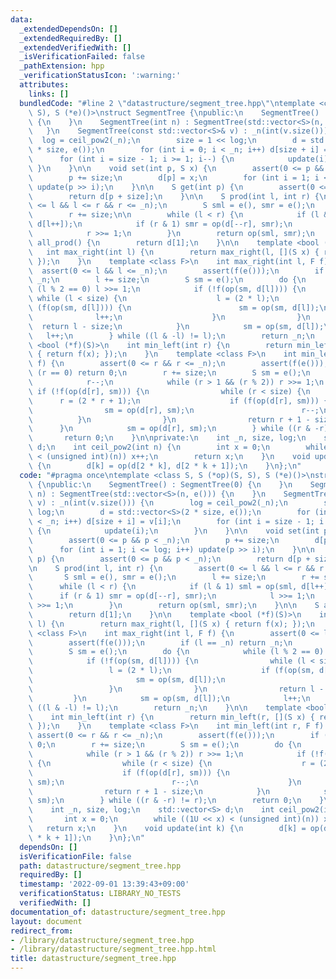 ```yaml
---
data:
  _extendedDependsOn: []
  _extendedRequiredBy: []
  _extendedVerifiedWith: []
  _isVerificationFailed: false
  _pathExtension: hpp
  _verificationStatusIcon: ':warning:'
  attributes:
    links: []
  bundledCode: "#line 2 \"datastructure/segment_tree.hpp\"\ntemplate <class S, S (*op)(S,\
    \ S), S (*e)()>\nstruct SegmentTree {\npublic:\n    SegmentTree() : SegmentTree(0)\
    \ {\n    }\n    SegmentTree(int n) : SegmentTree(std::vector<S>(n, e())) {\n \
    \   }\n    SegmentTree(const std::vector<S>& v) : _n(int(v.size())) {\n      \
    \  log = ceil_pow2(_n);\n        size = 1 << log;\n        d = std::vector<S>(2\
    \ * size, e());\n        for (int i = 0; i < _n; i++) d[size + i] = v[i];\n  \
    \      for (int i = size - 1; i >= 1; i--) {\n            update(i);\n       \
    \ }\n    }\n\n    void set(int p, S x) {\n        assert(0 <= p && p < _n);\n\
    \        p += size;\n        d[p] = x;\n        for (int i = 1; i <= log; i++)\
    \ update(p >> i);\n    }\n\n    S get(int p) {\n        assert(0 <= p && p < _n);\n\
    \        return d[p + size];\n    }\n\n    S prod(int l, int r) {\n        assert(0\
    \ <= l && l <= r && r <= _n);\n        S sml = e(), smr = e();\n        l += size;\n\
    \        r += size;\n\n        while (l < r) {\n            if (l & 1) sml = op(sml,\
    \ d[l++]);\n            if (r & 1) smr = op(d[--r], smr);\n            l >>= 1;\n\
    \            r >>= 1;\n        }\n        return op(sml, smr);\n    }\n\n    S\
    \ all_prod() {\n        return d[1];\n    }\n\n    template <bool (*f)(S)>\n \
    \   int max_right(int l) {\n        return max_right(l, [](S x) { return f(x);\
    \ });\n    }\n    template <class F>\n    int max_right(int l, F f) {\n      \
    \  assert(0 <= l && l <= _n);\n        assert(f(e()));\n        if (l == _n) return\
    \ _n;\n        l += size;\n        S sm = e();\n        do {\n            while\
    \ (l % 2 == 0) l >>= 1;\n            if (!f(op(sm, d[l]))) {\n               \
    \ while (l < size) {\n                    l = (2 * l);\n                    if\
    \ (f(op(sm, d[l]))) {\n                        sm = op(sm, d[l]);\n          \
    \              l++;\n                    }\n                }\n              \
    \  return l - size;\n            }\n            sm = op(sm, d[l]);\n         \
    \   l++;\n        } while ((l & -l) != l);\n        return _n;\n    }\n\n    template\
    \ <bool (*f)(S)>\n    int min_left(int r) {\n        return min_left(r, [](S x)\
    \ { return f(x); });\n    }\n    template <class F>\n    int min_left(int r, F\
    \ f) {\n        assert(0 <= r && r <= _n);\n        assert(f(e()));\n        if\
    \ (r == 0) return 0;\n        r += size;\n        S sm = e();\n        do {\n\
    \            r--;\n            while (r > 1 && (r % 2)) r >>= 1;\n           \
    \ if (!f(op(d[r], sm))) {\n                while (r < size) {\n              \
    \      r = (2 * r + 1);\n                    if (f(op(d[r], sm))) {\n        \
    \                sm = op(d[r], sm);\n                        r--;\n          \
    \          }\n                }\n                return r + 1 - size;\n      \
    \      }\n            sm = op(d[r], sm);\n        } while ((r & -r) != r);\n \
    \       return 0;\n    }\n\nprivate:\n    int _n, size, log;\n    std::vector<S>\
    \ d;\n    int ceil_pow2(int n) {\n        int x = 0;\n        while ((1U << x)\
    \ < (unsigned int)(n)) x++;\n        return x;\n    }\n    void update(int k)\
    \ {\n        d[k] = op(d[2 * k], d[2 * k + 1]);\n    }\n};\n"
  code: "#pragma once\ntemplate <class S, S (*op)(S, S), S (*e)()>\nstruct SegmentTree\
    \ {\npublic:\n    SegmentTree() : SegmentTree(0) {\n    }\n    SegmentTree(int\
    \ n) : SegmentTree(std::vector<S>(n, e())) {\n    }\n    SegmentTree(const std::vector<S>&\
    \ v) : _n(int(v.size())) {\n        log = ceil_pow2(_n);\n        size = 1 <<\
    \ log;\n        d = std::vector<S>(2 * size, e());\n        for (int i = 0; i\
    \ < _n; i++) d[size + i] = v[i];\n        for (int i = size - 1; i >= 1; i--)\
    \ {\n            update(i);\n        }\n    }\n\n    void set(int p, S x) {\n\
    \        assert(0 <= p && p < _n);\n        p += size;\n        d[p] = x;\n  \
    \      for (int i = 1; i <= log; i++) update(p >> i);\n    }\n\n    S get(int\
    \ p) {\n        assert(0 <= p && p < _n);\n        return d[p + size];\n    }\n\
    \n    S prod(int l, int r) {\n        assert(0 <= l && l <= r && r <= _n);\n \
    \       S sml = e(), smr = e();\n        l += size;\n        r += size;\n\n  \
    \      while (l < r) {\n            if (l & 1) sml = op(sml, d[l++]);\n      \
    \      if (r & 1) smr = op(d[--r], smr);\n            l >>= 1;\n            r\
    \ >>= 1;\n        }\n        return op(sml, smr);\n    }\n\n    S all_prod() {\n\
    \        return d[1];\n    }\n\n    template <bool (*f)(S)>\n    int max_right(int\
    \ l) {\n        return max_right(l, [](S x) { return f(x); });\n    }\n    template\
    \ <class F>\n    int max_right(int l, F f) {\n        assert(0 <= l && l <= _n);\n\
    \        assert(f(e()));\n        if (l == _n) return _n;\n        l += size;\n\
    \        S sm = e();\n        do {\n            while (l % 2 == 0) l >>= 1;\n\
    \            if (!f(op(sm, d[l]))) {\n                while (l < size) {\n   \
    \                 l = (2 * l);\n                    if (f(op(sm, d[l]))) {\n \
    \                       sm = op(sm, d[l]);\n                        l++;\n   \
    \                 }\n                }\n                return l - size;\n   \
    \         }\n            sm = op(sm, d[l]);\n            l++;\n        } while\
    \ ((l & -l) != l);\n        return _n;\n    }\n\n    template <bool (*f)(S)>\n\
    \    int min_left(int r) {\n        return min_left(r, [](S x) { return f(x);\
    \ });\n    }\n    template <class F>\n    int min_left(int r, F f) {\n       \
    \ assert(0 <= r && r <= _n);\n        assert(f(e()));\n        if (r == 0) return\
    \ 0;\n        r += size;\n        S sm = e();\n        do {\n            r--;\n\
    \            while (r > 1 && (r % 2)) r >>= 1;\n            if (!f(op(d[r], sm)))\
    \ {\n                while (r < size) {\n                    r = (2 * r + 1);\n\
    \                    if (f(op(d[r], sm))) {\n                        sm = op(d[r],\
    \ sm);\n                        r--;\n                    }\n                }\n\
    \                return r + 1 - size;\n            }\n            sm = op(d[r],\
    \ sm);\n        } while ((r & -r) != r);\n        return 0;\n    }\n\nprivate:\n\
    \    int _n, size, log;\n    std::vector<S> d;\n    int ceil_pow2(int n) {\n \
    \       int x = 0;\n        while ((1U << x) < (unsigned int)(n)) x++;\n     \
    \   return x;\n    }\n    void update(int k) {\n        d[k] = op(d[2 * k], d[2\
    \ * k + 1]);\n    }\n};\n"
  dependsOn: []
  isVerificationFile: false
  path: datastructure/segment_tree.hpp
  requiredBy: []
  timestamp: '2022-09-01 13:39:43+09:00'
  verificationStatus: LIBRARY_NO_TESTS
  verifiedWith: []
documentation_of: datastructure/segment_tree.hpp
layout: document
redirect_from:
- /library/datastructure/segment_tree.hpp
- /library/datastructure/segment_tree.hpp.html
title: datastructure/segment_tree.hpp
---
```


